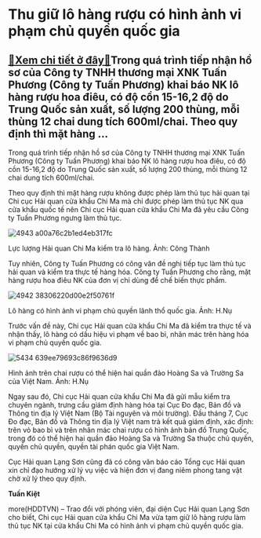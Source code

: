 Thu giữ lô hàng rượu có hình ảnh vi phạm chủ quyền quốc gia
===========================================================

[:gift:Xem chi tiết ở đây:gift:](https://hddtvn.com/thu-giu-lo-hang-ruou-co-hinh-anh-vi-pham-chu-quyen-quoc-gia/)Trong quá trình tiếp nhận hồ sơ của Công ty TNHH thương mại XNK Tuấn Phương (Công ty Tuấn Phương) khai báo NK lô hàng rượu hoa điêu, có độ cồn 15-16,2 độ do Trung Quốc sản xuất, số lượng 200 thùng, mỗi thùng 12 chai dung tích 600ml/chai. Theo quy định thì mặt hàng …
--------------------------------------------------------------------------------------------------------------------------------------------------------------------------------------------------------------------------------------------------------------------------


Trong quá trình tiếp nhận hồ sơ của Công ty TNHH thương mại XNK Tuấn Phương (Công ty Tuấn Phương) khai báo NK lô hàng rượu hoa điêu, có độ cồn 15-16,2 độ do Trung Quốc sản xuất, số lượng 200 thùng, mỗi thùng 12 chai dung tích 600ml/chai.


Theo quy định thì mặt hàng rượu không được phép làm thủ tục hải quan tại Chi cục Hải quan cửa khẩu Chi Ma mà chỉ được phép làm thủ tục NK qua cửa khẩu quốc tế nên Chi cục Hải quan cửa khẩu Chi Ma đã yêu cầu Công ty Tuấn Phương ngưng làm thủ tục.





![4943 a00a76c2b1ed4eb317fc](https://hddtvn.com/wp-content/uploads/2021/01/4943_a00a76c2b1ed4eb317fc.jpg "Lực lượng Hải quan Chi Ma kiểm tra lô hàng. Ảnh: H.Nụ")


Lực lượng Hải quan Chi Ma kiểm tra lô hàng. Ảnh: Công Thành



Tuy nhiên, Công ty Tuấn Phương có công văn đề nghị tiếp tục làm thủ tục hải quan và kiểm tra thực tế hàng hóa. Công ty Tuấn Phương cho rằng, mặt hàng rượu hoa điêu NK của đơn vị chỉ dùng để chế biến thực phẩm.





![4942 38306220d00e2f50761f](https://hddtvn.com/wp-content/uploads/2021/01/4942_38306220d00e2f50761f.jpg "Lô hàng có hình ảnh vi phạm chủ quyền lãnh thổ quốc gia. Ảnh: H.Nụ")


Lô hàng có hình ảnh vi phạm chủ quyền lãnh thổ quốc gia. Ảnh: H.Nụ



Trước vấn đề này, Chi cục Hải quan cửa khẩu Chi Ma đã kiểm tra thực tế và nhận thấy, lô hàng có dấu hiệu vi phạm về bao bì, nhãn mác trên hàng hóa vi phạm chủ quyền quốc gia.





![5434 639ee79693c86f9636d9](https://hddtvn.com/wp-content/uploads/2021/01/5434_639ee79693c86f9636d9.jpg "Hình ảnh trên chai rượu có thể hiện hai quần đảo Hoàng Sa và Trường Sa của Việt Nam. Anhr: H.Nụ")


Hình ảnh trên chai rượu có thể hiện hai quần đảo Hoàng Sa và Trường Sa của Việt Nam. Ảnh: H.Nụ



Ngay sau đó, Chi cục Hải quan cửa khẩu Chi Ma đã gửi mẫu kiểm tra chuyên ngành, trưng cầu giám định hàng hóa tại Cục Đo đạc, Bản đồ và Thông tin địa lý Việt Nam (Bộ Tài nguyên và môi trường). Đầu tháng 7, Cục Đo đạc, Bản đồ và Thông tin địa lý Việt nam trả kết quả giám định, xác định: trên vỏ bao bì và trên nhãn mác chai rượu có hình ảnh bản đồ Trung Quốc, trong đó có thể hiện hai quần đảo Hoàng Sa và Trường Sa thuộc chủ quyền, quyền chủ quyền, quyền tài phán quốc gia Việt Nam.


Cục Hải quan Lạng Sơn cũng đã có công văn báo cáo Tổng cục Hải quan xin chỉ đạo hướng xử lý vụ việc và hiện đơn vị đang niêm phong tang vật chờ xử lý theo quy định.




**Tuấn Kiệt**



more(HDDTVN) – Trao đổi với phóng viên, đại diện Cục Hải quan Lạng Sơn cho biết, Chi cục Hải quan cửa khẩu Chi Ma vừa tạm giữ lô hàng rượu làm thủ tục NK tại cửa khẩu Chi Ma có hình ảnh vi phạm chủ quyền quốc gia.

